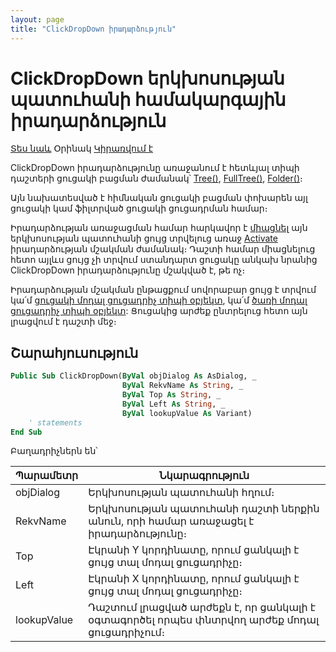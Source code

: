 ```yaml
---
layout: page
title: "ClickDropDown իրադարձություն"
---
```


# ClickDropDown երկխոսության պատուհանի համակարգային իրադարձություն

[Տես նաև](../scriptstproced.md) Օրինակ [Կիրառվում է](../Functions/AsDialog.md)

ClickDropDown իրադարձությունը առաջանում է հետևյալ տիպի դաշտերի ցուցակի բացման ժամանակ՝ [Tree()](../Types/Tree.md), [FullTree()](../Types/FULLTREE.md), [Folder()](../Types/Folder.md)։

Այն նախատեսված է հիմնական ցուցակի բացման փոխարեն այլ ցուցակի կամ ֆիլտրված ցուցակի ցուցադրման համար։

Իրադարձության առաջացման համար հարկավոր է [միացնել](../Functions/AsDialog/ClickDropDownEvent.md) այն երկխոսության պատուհանի ցույց տրվելուց առաջ [Activate](UstPar_Activate.md) իրադարձության մշակման ժամանակ։ Դաշտի համար միացնելուց հետո այլևս ցույց չի տրվում ստանդարտ ցուցակը անկախ նրանից ClickDropDown իրադարձությունը մշակված է, թե ոչ։

Իրադարձության մշակման ընթացքում սովորաբար ցույց է տրվում կա՛մ [ցուցակի մոդալ ցուցադրիչ տիպի օբյեկտ](../Functions/AsModalBrowser.md), կա՛մ [ծառի մոդալ ցուցադրիչ տիպի օբյեկտ](../Functions/AsTreeModalBrowser.md): Ցուցակից արժեք ընտրելուց հետո այն լրացվում է դաշտի մեջ։

## Շարահյուսություն

``` vb
Public Sub ClickDropDown(ByVal objDialog As AsDialog, _
                         ByVal RekvName As String, _
                         ByVal Top As String, _
                         ByVal Left As String, _
                         ByVal lookupValue As Variant)
    ' statements
End Sub
```

Բաղադրիչներն են՝

| Պարամետր | Նկարագրություն |
|--|--|
| objDialog | Երկխոսության պատուհանի հղում։ |
| RekvName | Երկխոսության պատուհանի դաշտի ներքին անուն, որի համար առաջացել է իրադարձությունը։ |
| Top | Էկրանի Y կորդինատը, որում ցանկալի է ցույց տալ մոդալ ցուցադրիչը։ |
| Left | Էկրանի X կորդինատը, որում ցանկալի է ցույց տալ մոդալ ցուցադրիչը։ |
| lookupValue | Դաշտում լրացված արժեքն է, որ ցանկալի է օգտագործել որպես փնտրվող արժեք մոդալ ցուցադրիչում։ |
